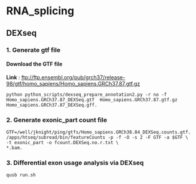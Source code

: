 # RNA_splicing

## DEXseq
### 1. Generate gtf file
#### Download the GTF file
**Link** : ftp://ftp.ensembl.org/pub/grch37/release-98/gtf/homo_sapiens/Homo_sapiens.GRCh37.87.gtf.gz
```
python python_scripts/dexseq_prepare_annotation2.py -r no -f Homo_sapiens.GRCh37.87_DEXSeq.gtf  Homo_sapiens.GRCh37.87.gtf.gz Homo_sapiens.GRCh37.87_DEXSeq.gff.
```

### 2. Generate exonic_part count file
```
GTF=/well/jknight/ping/gtfs/Homo_sapiens.GRCh38.84_DEXSeq.counts.gtf.
/apps/htseq/subread/bin/featureCounts -p -f -O -s 2 -F GTF -a $GTF \
-t exonic_part -o fcount.DEXSeq.no.r.txt \
*.bam.
```

### 3. Differential exon usage analysis via DEXseq
```
qusb run.sh
```



